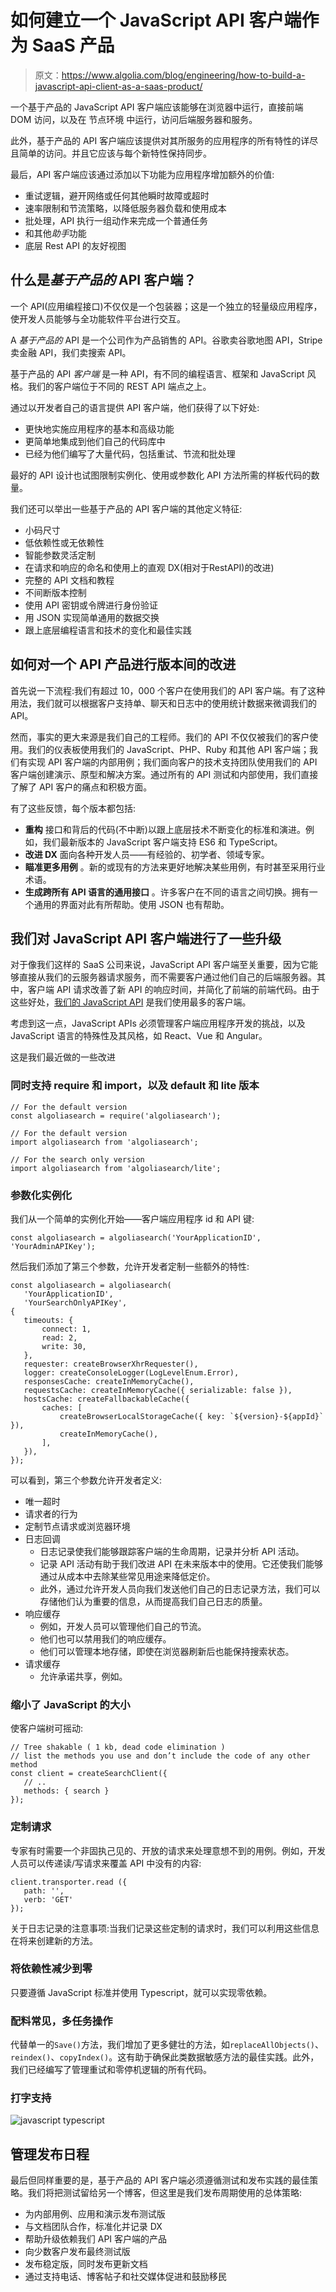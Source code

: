 # 如何建立一个 JavaScript API 客户端作为 SaaS 产品

> 原文：<https://www.algolia.com/blog/engineering/how-to-build-a-javascript-api-client-as-a-saas-product/>

一个基于产品的 JavaScript API 客户端应该能够在浏览器中运行，直接前端 DOM 访问，以及在 节点环境 中运行，访问后端服务器和服务。

此外，基于产品的 API 客户端应该提供对其所服务的应用程序的所有特性的详尽且简单的访问。并且它应该与每个新特性保持同步。

最后，API 客户端应该通过添加以下功能为应用程序增加额外的价值:

*   重试逻辑，避开网络或任何其他瞬时故障或超时
*   速率限制和节流策略，以降低服务器负载和使用成本
*   批处理，API 执行一组动作来完成一个普通任务
*   和其他*助手*功能
*   底层 Rest API 的友好视图

## [](#what-is-a-product-based-api-client)什么是*基于产品的* API 客户端？

一个 API(应用编程接口)不仅仅是一个包装器；这是一个独立的轻量级应用程序，使开发人员能够与全功能软件平台进行交互。

A *基于产品的* API 是一个公司作为产品销售的 API。谷歌卖谷歌地图 API，Stripe 卖金融 API，我们卖搜索 API。

基于产品的 API *客户端* 是一种 API，有不同的编程语言、框架和 JavaScript 风格。我们的客户端位于不同的 REST API 端点之上。

通过以开发者自己的语言提供 API 客户端，他们获得了以下好处:

*   更快地实施应用程序的基本和高级功能
*   更简单地集成到他们自己的代码库中
*   已经为他们编写了大量代码，包括重试、节流和批处理

最好的 API 设计也试图限制实例化、使用或参数化 API 方法所需的样板代码的数量。

我们还可以举出一些基于产品的 API 客户端的其他定义特征:

*   小码尺寸
*   低依赖性或无依赖性
*   智能参数灵活定制
*   在请求和响应的命名和使用上的直观 DX(相对于RestAPI)的改进)
*   完整的 API 文档和教程
*   不间断版本控制
*   使用 API 密钥或令牌进行身份验证
*   用 JSON 实现简单通用的数据交换
*   跟上底层编程语言和技术的变化和最佳实践

## [](#how-to-improve-an-api-product-from-version-to-version)如何对一个 API 产品进行版本间的改进

首先说一下流程:我们有超过 10，000 个客户在使用我们的 API 客户端。有了这种用法，我们就可以根据客户支持单、聊天和日志中的使用统计数据来微调我们的 API。

然而，事实的更大来源是我们自己的工程师。我们的 API 不仅仅被我们的客户使用。我们的仪表板使用我们的 JavaScript、PHP、Ruby 和其他 API 客户端；我们有实现 API 客户端的内部用例；我们面向客户的技术支持团队使用我们的 API 客户端创建演示、原型和解决方案。通过所有的 API 测试和内部使用，我们直接了解了 API 客户的痛点和积极方面。

有了这些反馈，每个版本都包括:

*   **重构** 接口和背后的代码(不中断)以跟上底层技术不断变化的标准和演进。例如，我们最新版本的 JavaScript 客户端支持 ES6 和 TypeScript。
*   **改进 DX** 面向各种开发人员——有经验的、初学者、领域专家。
*   **瞄准更多用例** 。新的或现有的方法来更好地解决某些用例，有时甚至采用行业术语。
*   **生成跨所有 API 语言的通用接口** 。许多客户在不同的语言之间切换。拥有一个通用的界面对此有所帮助。使用 JSON 也有帮助。

## [](#some-upgrades-we%e2%80%99ve-made-to-our-javascript-api-client)我们对 JavaScript API 客户端进行了一些升级

对于像我们这样的 SaaS 公司来说，JavaScript API 客户端至关重要，因为它能够直接从我们的云服务器请求服务，而不需要客户通过他们自己的后端服务器。其中，客户端 API 请求改善了新 API 的响应时间，并简化了前端的前端代码。由于这些好处，[我们的 JavaScript API](https://www.algolia.com/doc/api-client/getting-started/install/javascript/?client=javascript) 是我们使用最多的客户端。

考虑到这一点，JavaScript APIs 必须管理客户端应用程序开发的挑战，以及 JavaScript 语言的特殊性及其风格，如 React、Vue 和 Angular。

这是我们最近做的一些改进

### [](#support-for-both-require-and-import-and-default-and-lite-versions)同时支持 require 和 import，以及 default 和 lite 版本

```
// For the default version
const algoliasearch = require('algoliasearch');

// For the default version
import algoliasearch from 'algoliasearch';

// For the search only version
import algoliasearch from 'algoliasearch/lite';

```

### [](#parameterized-instantiation)参数化实例化

我们从一个简单的实例化开始——客户端应用程序 id 和 API 键:

```
const algoliasearch = algoliasearch('YourApplicationID', 'YourAdminAPIKey');

```

然后我们添加了第三个参数，允许开发者定制一些额外的特性:

```
const algoliasearch = algoliasearch(
   'YourApplicationID',
   'YourSearchOnlyAPIKey',
{
   timeouts: {
       connect: 1,
       read: 2,
       write: 30,
   },
   requester: createBrowserXhrRequester(),
   logger: createConsoleLogger(LogLevelEnum.Error),
   responsesCache: createInMemoryCache(),
   requestsCache: createInMemoryCache({ serializable: false }),
   hostsCache: createFallbackableCache({
       caches: [
           createBrowserLocalStorageCache({ key: `${version}-${appId}` }),
           createInMemoryCache(),
       ],
   }),
});

```

可以看到，第三个参数允许开发者定义:

*   唯一超时
*   请求者的行为
*   定制节点请求或浏览器环境
*   日志回调
    *   日志记录使我们能够跟踪客户端的生命周期，记录并分析 API 活动。
    *   记录 API 活动有助于我们改进 API 在未来版本中的使用。它还使我们能够通过从成本中去除某些常见用途来降低定价。
    *   此外，通过允许开发人员向我们发送他们自己的日志记录方法，我们可以存储他们认为重要的信息，从而提高我们自己日志的质量。
*   响应缓存
    *   例如，开发人员可以管理他们自己的节流。
    *   他们也可以禁用我们的响应缓存。
    *   他们可以管理本地存储，即使在浏览器刷新后也能保持搜索状态。
*   请求缓存
    *   允许承诺共享，例如。

### [](#reduced-size-of-the-javascript)缩小了 JavaScript 的大小

使客户端树可摇动:

```
// Tree shakable ( 1 kb, dead code elimination )
// list the methods you use and don’t include the code of any other method  
const client = createSearchClient({
   // ..
   methods: { search }
}); 

```

### [](#customized-requests%c2%a0)定制请求

专家有时需要一个非固执己见的、开放的请求来处理意想不到的用例。例如，开发人员可以传递读/写请求来覆盖 API 中没有的内容:

```
client.transporter.read ({
   path: '',
   verb: 'GET'
});

```

关于日志记录的注意事项:当我们记录这些定制的请求时，我们可以利用这些信息在将来创建新的方法。

### [](#reducing-dependencies-to-zero)将依赖性减少到零

只要遵循 JavaScript 标准并使用 Typescript，就可以实现零依赖。

### [](#batching-common-multi-tasked-operations)配料常见，多任务操作

代替单一的`Save()`方法，我们增加了更多健壮的方法，如`replaceAllObjects()`、`reindex()`、`copyIndex()`。这有助于确保此类数据敏感方法的最佳实践。此外，我们已经编写了管理重试和零停机逻辑的所有代码。

### [](#typescript-support)打字支持

![javascript typescript](img/d37145b2f509dd554ac38c9d32778a6c.png)

## [](#managing-the-release-schedule)管理发布日程

最后但同样重要的是，基于产品的 API 客户端必须遵循测试和发布实践的最佳策略。我们将把测试留给另一个博客，但这里是我们发布周期使用的总体策略:

*   为内部用例、应用和演示发布测试版
*   与文档团队合作，标准化并记录 DX
*   帮助升级依赖我们 API 客户端的产品
*   向少数客户发布最终测试版
*   发布稳定版，同时发布更新文档
*   通过支持电话、博客帖子和社交媒体促进和鼓励移民